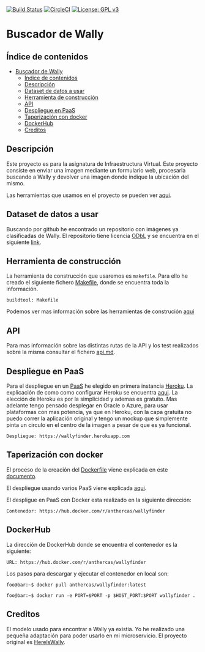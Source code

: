 [![Build Status](https://travis-ci.org/antoni-heredia/WallysFinder.svg?branch=master)](https://travis-ci.org/antoni-heredia/WallysFinder)
[![CircleCI](https://circleci.com/gh/antoni-heredia/WallysFinder.svg?style=svg)](https://circleci.com/gh/antoni-heredia/WallysFinder)
[![License: GPL v3](https://img.shields.io/badge/License-GPLv3-blue.svg)](https://www.gnu.org/licenses/gpl-3.0)


# Buscador de Wally

## Índice de contenidos

- [Buscador de Wally](#buscador-de-wally)
  - [Índice de contenidos](#%c3%8dndice-de-contenidos)
  - [Descripción](#descripci%c3%b3n)
  - [Dataset de datos a usar](#dataset-de-datos-a-usar)
  - [Herramienta de construcción](#herramienta-de-construcci%c3%b3n)
  - [API](#api)
  - [Despliegue en PaaS](#despliegue-en-paas)
  - [Taperización con docker](#taperizaci%c3%b3n-con-docker)
  - [DockerHub](#dockerhub)
  - [Creditos](#creditos)


## Descripción
Este proyecto es para la asignatura de Infraestructura Virtual. Este proyecto consiste en enviar una imagen mediante un formulario web, procesarla buscando a Wally y devolver una imagen donde indique la ubicación del mismo.

Las herramientas que usamos en el proyecto se pueden ver [aqui](docs/herramientas.md).

## Dataset de datos a usar

Buscando por github he encontrado un repositorio con imágenes ya clasificadas de Wally. El repositorio tiene licencia [ODbL](https://es.wikipedia.org/wiki/Licencia_Abierta_de_Bases_de_Datos) y se encuentra en el siguiente [link](https://github.com/vc1492a/Hey-Waldo).


## Herramienta de construcción
La herramienta de construcción que usaremos es ```makefile```. Para ello he creado el siguiente fichero [Makefile](./Makefile), donde se encuentra toda la información. 

    buildtool: Makefile
Podemos ver mas información sobre las herramientas de construción [aqui](docs/construcion.md)
## API

 Para mas información sobre las distintas rutas de la API y los test realizados sobre la misma consultar el fichero [api.md](docs/api.md).

## Despliegue en PaaS
Para el despliegue en un [PaaS](https://azure.microsoft.com/es-es/overview/what-is-paas/) he elegido en primera instancia [Heroku](https://dashboard.heroku.com/). La explicación de como como configurar Heroku se encuentra [aqui](docs/paas.md). La elección de Heroku es por la simplicidad y ademas es gratuito. Mas adelante tengo pensado desplegar en Oracle o Azure, para usar plataformas con mas potencia, ya que en Heroku, con la capa gratuita no puedo correr la aplicación original y tengo un mockup que simplemente pinta un circulo en el centro de la imagen a pesar de que es ya funcional. 

    Despliegue: https://wallyfinder.herokuapp.com

## Taperización con docker

El proceso de la creación del [Dockerfile](Dockerfile) viene explicada en este [documento](docs/taperización.md). 

El despliegue usando varios PaaS viene explicada [aqui](). 

El despligue en PaaS con Docker esta realizado en la siguiente dirección:

	Contenedor: https://hub.docker.com/r/anthercas/wallyfinder

## DockerHub
La dirección de DockerHub donde se encuentra el contenedor es la siguiente:

    URL: https://hub.docker.com/r/anthercas/wallyfinder

Los pasos para descargar y ejecutar el contenedor en local son: 

```console
foo@bar:~$ docker pull anthercas/wallyfinder:latest

foo@bar:~$ docker run -e PORT=$PORT -p $HOST_PORT:$PORT wallyfinder .
```

## Creditos
El modelo usado para encontrar a Wally ya existia. Yo he realizado una pequeña adaptación para poder usarlo en mi microservicio. El proyecto original es [HereIsWally](https://github.com/tadejmagajna/HereIsWally/). 